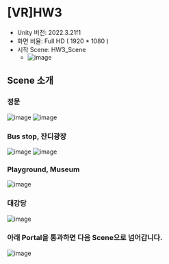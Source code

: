 # [VR]HW3
- Unity 버전: 2022.3.21f1
- 화면 비율: Full HD ( 1920 * 1080 )
- 시작 Scene: HW3_Scene
   - ![image](https://github.com/inaemon/VR_HW3/assets/125636780/f0d393c6-7bf9-468d-8d6d-7672b79dfd9e)

## Scene 소개
### 정문
![image](https://github.com/inaemon/VR_HW3/assets/125636780/a1971ac5-123e-46ba-ad1b-dd2d1f2152d4)
![image](https://github.com/inaemon/VR_HW3/assets/125636780/a9ec25a9-e1e9-4e94-9e84-f613ce625b5c)

### Bus stop, 잔디광장
![image](https://github.com/inaemon/VR_HW3/assets/125636780/ac62a57c-7e14-4d1d-a937-edf6d1879665)
![image](https://github.com/inaemon/VR_HW3/assets/125636780/7bd6af8e-c4f6-4745-9062-12b484e63271)

### Playground, Museum
![image](https://github.com/inaemon/VR_HW3/assets/125636780/c894bd43-31dd-47d2-82eb-607dbbf36062)

### 대강당
![image](https://github.com/inaemon/VR_HW3/assets/125636780/857f4975-03ee-4d4d-8fdb-5cabd90870ad)

### 아래 Portal을 통과하면 다음 Scene으로 넘어갑니다.
![image](https://github.com/inaemon/VR_HW3/assets/125636780/655ed62c-d322-4fea-a7ba-40a845f452d6)
